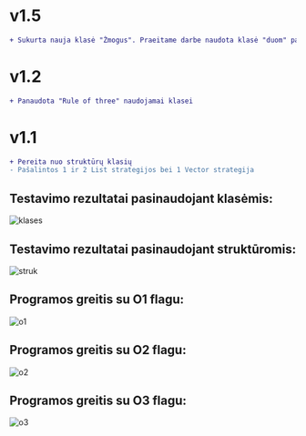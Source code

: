 # v1.5
```diff
+ Sukurta nauja klasė "Žmogus". Praeitame darbe naudota klasė "duom" pakeista į išvestinę "Žmogus" klasę
```
# v1.2
```diff
+ Panaudota "Rule of three" naudojamai klasei
```
# v1.1
```diff
+ Pereita nuo struktūrų klasių
- Pašalintos 1 ir 2 List strategijos bei 1 Vector strategija
```
## Testavimo rezultatai pasinaudojant klasėmis:
![klases](https://user-images.githubusercontent.com/114186789/210524096-348659cd-365c-4a77-be0f-009bec4ffe26.png)
## Testavimo rezultatai pasinaudojant struktūromis:
![struk](https://user-images.githubusercontent.com/114186789/210524213-3d78564c-5dcd-4f62-87f3-f1476e5210e5.png)
## Programos greitis su O1 flagu:
![o1](https://user-images.githubusercontent.com/114186789/210524289-e088a5b2-382c-4dac-8895-663ccc59df15.png)
## Programos greitis su O2 flagu:
![o2](https://user-images.githubusercontent.com/114186789/210524341-3e1d917b-e572-4476-bb60-93c79d98d89c.png)
## Programos greitis su O3 flagu:
![o3](https://user-images.githubusercontent.com/114186789/210524397-ce9ead9f-aca9-4b50-a6ff-6147d604b6de.png)
